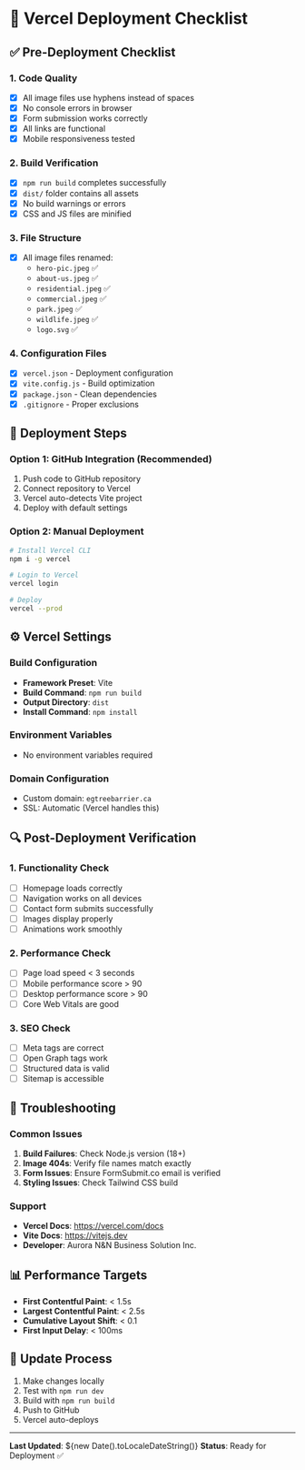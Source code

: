 # 🚀 Vercel Deployment Checklist

## ✅ Pre-Deployment Checklist

### 1. Code Quality
- [x] All image files use hyphens instead of spaces
- [x] No console errors in browser
- [x] Form submission works correctly
- [x] All links are functional
- [x] Mobile responsiveness tested

### 2. Build Verification
- [x] `npm run build` completes successfully
- [x] `dist/` folder contains all assets
- [x] No build warnings or errors
- [x] CSS and JS files are minified

### 3. File Structure
- [x] All image files renamed:
  - `hero-pic.jpeg` ✅
  - `about-us.jpeg` ✅
  - `residential.jpeg` ✅
  - `commercial.jpeg` ✅
  - `park.jpeg` ✅
  - `wildlife.jpeg` ✅
  - `logo.svg` ✅

### 4. Configuration Files
- [x] `vercel.json` - Deployment configuration
- [x] `vite.config.js` - Build optimization
- [x] `package.json` - Clean dependencies
- [x] `.gitignore` - Proper exclusions

## 🚀 Deployment Steps

### Option 1: GitHub Integration (Recommended)
1. Push code to GitHub repository
2. Connect repository to Vercel
3. Vercel auto-detects Vite project
4. Deploy with default settings

### Option 2: Manual Deployment
```bash
# Install Vercel CLI
npm i -g vercel

# Login to Vercel
vercel login

# Deploy
vercel --prod
```

## ⚙️ Vercel Settings

### Build Configuration
- **Framework Preset**: Vite
- **Build Command**: `npm run build`
- **Output Directory**: `dist`
- **Install Command**: `npm install`

### Environment Variables
- No environment variables required

### Domain Configuration
- Custom domain: `egtreebarrier.ca`
- SSL: Automatic (Vercel handles this)

## 🔍 Post-Deployment Verification

### 1. Functionality Check
- [ ] Homepage loads correctly
- [ ] Navigation works on all devices
- [ ] Contact form submits successfully
- [ ] Images display properly
- [ ] Animations work smoothly

### 2. Performance Check
- [ ] Page load speed < 3 seconds
- [ ] Mobile performance score > 90
- [ ] Desktop performance score > 90
- [ ] Core Web Vitals are good

### 3. SEO Check
- [ ] Meta tags are correct
- [ ] Open Graph tags work
- [ ] Structured data is valid
- [ ] Sitemap is accessible

## 🚨 Troubleshooting

### Common Issues
1. **Build Failures**: Check Node.js version (18+)
2. **Image 404s**: Verify file names match exactly
3. **Form Issues**: Ensure FormSubmit.co email is verified
4. **Styling Issues**: Check Tailwind CSS build

### Support
- **Vercel Docs**: https://vercel.com/docs
- **Vite Docs**: https://vitejs.dev
- **Developer**: Aurora N&N Business Solution Inc.

## 📊 Performance Targets

- **First Contentful Paint**: < 1.5s
- **Largest Contentful Paint**: < 2.5s
- **Cumulative Layout Shift**: < 0.1
- **First Input Delay**: < 100ms

## 🔄 Update Process

1. Make changes locally
2. Test with `npm run dev`
3. Build with `npm run build`
4. Push to GitHub
5. Vercel auto-deploys

---

**Last Updated**: ${new Date().toLocaleDateString()}
**Status**: Ready for Deployment ✅
